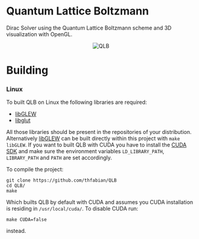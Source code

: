 # Quantum Lattice Boltzmann

Dirac Solver using the Quantum Lattice Boltzmann scheme and 3D visualization with OpenGL.

<p align="center">
  <img src="https://github.com/thfabian/QLB/blob/master/data/QLBtest.png?raw=true" alt="QLB"/>
</p>

# Building

### Linux

To built QLB on Linux the following libraries are required:
- [libGLEW][libGLEW]
- [libglut][libglut]

All those libraries should be present in the repositories of your distribution. Alternatively [libGLEW][libGLEW] can be built directly within this project with `make libGLEW`.
If you want to built QLB with CUDA you have to install the [CUDA SDK][cudasdk] and make sure the environment variables `LD_LIBRARY_PATH`, `LIBRARY_PATH` and `PATH` are set accordingly.

To compile the project:

````
git clone https://github.com/thfabian/QLB
cd QLB/
make 
````

Which builts QLB by default with CUDA and assumes you CUDA installation is residing in `/usr/local/cuda/`. To disable CUDA run:

`make CUDA=false`

instead.

[libGLEW]: http://glew.sourceforge.net/
[libglut]: http://freeglut.sourceforge.net/
[cudasdk]: https://developer.nvidia.com/cuda-downloads
